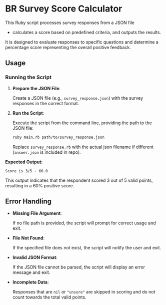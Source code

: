 # BR Survey Score Calculator

This Ruby script processes survey responses from a JSON file

- calculates a score based on predefined criteria, and outputs the results.

It is designed to evaluate responses to specific questions and determine a percentage score representing the overall positive feedback.

## Usage

### Running the Script

1. **Prepare the JSON File**:

   Create a JSON file (e.g., `survey_response.json`) with the survey responses in the correct format.

2. **Run the Script**:

   Execute the script from the command line, providing the path to the JSON file:

   ```bash
   ruby main.rb path/to/survey_response.json
   ```

   Replace `survey_response.rb` with the actual json filename if different (`answer.json` is included in repo).

**Expected Output:**

```
Score is 3/5 - 60.0
```

This output indicates that the respondent scored 3 out of 5 valid points, resulting in a 60% positive score.

## Error Handling

- **Missing File Argument**:

  If no file path is provided, the script will prompt for correct usage and exit.

- **File Not Found**:

  If the specified file does not exist, the script will notify the user and exit.

- **Invalid JSON Format**:

  If the JSON file cannot be parsed, the script will display an error message and exit.

- **Incomplete Data**:

  Responses that are `nil` or `"unsure"` are skipped in scoring and do not count towards the total valid points.
